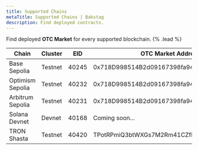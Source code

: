 ```yaml
---
title: Supported Chains
metaTitle: Supported Chains | Bakstag
description: Find deployed contracts.
---
```


Find deployed **OTC Market** for every supported blockchain. {% .lead %}

| **Chain**                  | **Cluster** |  **EID**  | **OTC Market Address**                          |
|----------------------------|-------------|-----------|-------------------------------------------------|
| Base Sepolia               | Testnet     | 40245     | 0x718D998514B2d09167398fa9477c3b3c6f2BBbd3      |
| Optimism Sepolia           | Testnet     | 40232     | 0x718D998514B2d09167398fa9477c3b3c6f2BBbd3      |
| Arbitrum Sepolia           | Testnet     | 40231     | 0x718D998514B2d09167398fa9477c3b3c6f2BBbd3      |
| Solana Devnet              | Devnet      | 40168     | Coming soon...                                  |
| TRON Shasta                | Testnet     | 40420     | TPotRPmiQ3btWXGs7M2Rm41CZfLnrGF1xg              |


